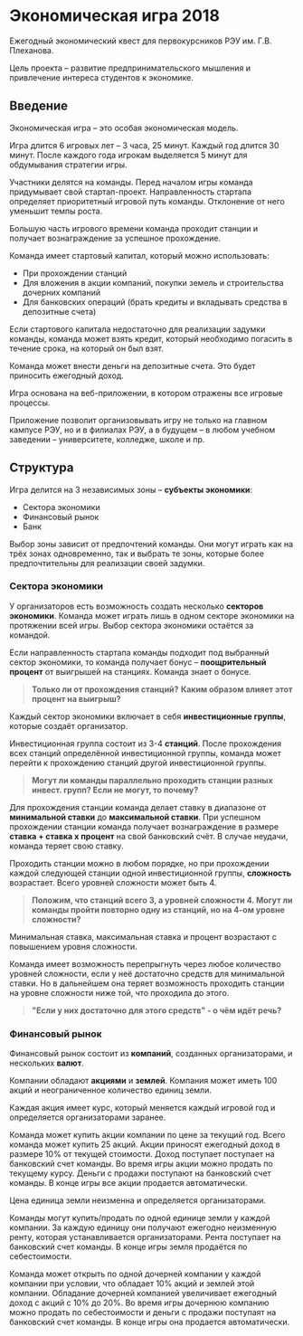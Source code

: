# Экономическая игра 2018

Ежегодный экономический квест для первокурсников РЭУ им. Г.В. Плеханова.

Цель проекта – развитие предпринимательского мышления и привлечение интереса студентов к экономике.

## Введение
Экономическая игра – это особая экономическая модель.

Игра длится 6 игровых лет – 3 часа, 25 минут. Каждый год длится 30 минут. После каждого года игрокам выделяется 5 минут для обдумывания стратегии игры.

Участники делятся на команды. Перед началом игры команда придумывает свой стартап-проект. Направленность стартапа определяет приоритетный игровой путь команды. Отклонение от него уменьшит темпы роста.

Большую часть игрового времени команда проходит станции и получает вознаграждение за успешное прохождение.

Команда имеет стартовый капитал, который можно использовать:

* При прохождении станций
* Для вложения в акции компаний, покупки земель и строительства дочерних компаний
* Для банковских операций (брать кредиты и вкладывать средства в депозитные счета)

Если стартового капитала недостаточно для реализации задумки команды, команда может взять кредит, который необходимо погасить в течение срока, на который он был взят.

Команда может внести деньги на депозитные счета. Это будет приносить ежегодный доход.

Игра основана на веб-приложении, в котором отражены все игровые процессы.

Приложение позволит организовывать игру не только на главном кампусе РЭУ, но и в филиалах РЭУ, а в будущем – в любом учебном заведении – университете, колледже, школе и пр.

## Структура

Игра делится на 3 независимых зоны – **субъекты экономики**:

* Сектора экономики
* Финансовый рынок
* Банк

Выбор зоны зависит от предпочтений команды. Они могут играть как на трёх зонах одновременно, так и выбрать те зоны, которые более предпочтительны для реализации своей задумки.

### Сектора экономики

У организаторов есть возможность создать несколько **секторов экономики**. Команда может играть лишь в одном секторе экономики на протяжении всей игры. Выбор сектора экономики остаётся за командой.

Если направленность стартапа команды подходит под выбранный сектор экономики, то команда получает бонус – **поощрительный процент** от выигрышей на станциях. Команда знает о бонусе.

>**Только ли от прохождения станций?**
>**Каким образом влияет этот процент на выигрыш?**

Каждый сектор экономики включает в себя **инвестиционные группы**, которые создаёт организатор.

Инвестиционная группа состоит из 3-4 **станций**. После прохождения всех станций определённой инвестиционной группы, команда может перейти к прохождению станций другой инвестиционной группы.

>**Могут ли команды параллельно проходить станции разных инвест. групп? Если не могут, то почему?**

Для прохождения станции команда делает ставку в диапазоне от **минимальной ставки** до **максимальной ставки**. При успешном прохождении станции команда получает вознаграждение в размере **ставка + ставка x процент** на свой банковский счёт. В случае неудачи, команда теряет свою ставку.

Проходить станции можно в любом порядке, но при прохождении каждой следующей станции одной инвестиционной группы, **сложность** возрастает. Всего уровней сложности может быть 4.

>**Положим, что станций всего 3, а уровней сложности 4. Могут ли команды пройти повторно одну из станций, но на 4-ом уровне сложности?**

Минимальная ставка, максимальная ставка и процент возрастают с повышением уровня сложности.

Команда имеет возможность перепрыгнуть через любое количество уровней сложности, если у неё достаточно средств для минимальной ставки. Но в дальнейшем она теряет возможность проходить станции на уровне сложности ниже той, что проходила до этого.

>**"Если у них достаточно для этого средств" - о чём идёт речь?**

### Финансовый рынок

Финансовый рынок состоит из **компаний**, созданных организаторами, и нескольких **валют**.

Компании обладают **акциями** и **землей**. Компания может иметь 100 акций и неограниченное количество единиц земли.

Каждая акция имеет курс, который меняется каждый игровой год и определяется организаторами заранее.

Команда может купить акции компании по цене за текущий год. Всего команда может купить 25 акций. Акции приносят ежегодный доход в размере 10% от текущей стоимости. Доход поступает поступает на банковский счет команды. Во время игры акции можно продать по текущему курсу. Деньги с продажи поступают на банковский счет команды. В конце игры все акции продается автоматически.

Цена единица земли неизменна и определяется организаторами.

Команды могут купить/продать по одной единице земли у каждой компании. За каждую единицу они получают ежегодно неизменную ренту, которая устанавливается организаторами. Рента поступает на банковский счет команды. В конце игры земля продаётся по себестоимости.

Команда может открыть по одной дочерней компании у каждой компании при условии, что обладает 10% акций и землей этой компании. Обладание дочерней компанией увеличивает ежегодный доход с акций с 10% до 20%. Во время игры дочернюю компанию можно продать по себестоимости и деньги с продажи поступаят на банковский счет команды. В конце игры она продается автоматически.
